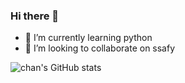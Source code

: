 ### Hi there 👋

- 🌱 I’m currently learning python
- 👯 I’m looking to collaborate on ssafy

![chan's GitHub stats](https://github-readme-stats.vercel.app/api?username=chan&show_icons=true&theme=radical)


<!--
**chanshin0/chanshin0** is a ✨ _special_ ✨ repository because its `README.md` (this file) appears on your GitHub profile.

Here are some ideas to get you started:

- 🔭 I’m currently working on ...
- 🌱 I’m currently learning ...
- 👯 I’m looking to collaborate on ...
- 🤔 I’m looking for help with ...
- 💬 Ask me about ...
- 📫 How to reach me: ...
- 😄 Pronouns: ...
- ⚡ Fun fact: ...
-->
